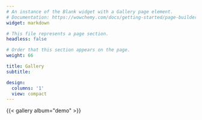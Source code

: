 ```yaml
---
# An instance of the Blank widget with a Gallery page element.
# Documentation: https://wowchemy.com/docs/getting-started/page-builder/
widget: markdown

# This file represents a page section.
headless: false

# Order that this section appears on the page.
weight: 66

title: Gallery
subtitle:

design:
  columns: '1'
  view: compact
---
```


{{< gallery album="demo" >}}

